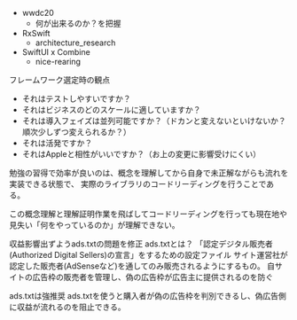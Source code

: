 - wwdc20
  - 何が出来るのか？を把握
- RxSwift
  - architecture_research
- SwiftUI x Combine
  - nice-rearing


フレームワーク選定時の観点

- それはテストしやすいですか？
- それはビジネスのどのスケールに適していますか？
- それは導入フェイズは並列可能ですか？（ドカンと変えないといけないか？順次少しずつ変えられるか？）
- それは活発ですか？
- それはAppleと相性がいいですか？（お上の変更に影響受けにくい）


勉強の習得で効率が良いのは、概念を理解してから自身で未正解ながらも流れを実装できる状態で、
実際のライブラリのコードリーディングを行うことである。

この概念理解と理解証明作業を飛ばしてコードリーディングを行っても現在地や見失い「何をやっているのか」が理解できない。


収益影響出ずようads.txtの問題を修正
ads.txtとは？
「認定デジタル販売者(Authorized Digital Sellers)の宣言」をするための設定ファイル
サイト運営社が認定した販売者(AdSenseなど)を通してのみ販売されるようにするもの。
自サイトの広告枠の販売者を管理し、偽の広告枠が広告主に提供されるのを防ぐ

ads.txtは強推奨
ads.txtを使うと購入者が偽の広告枠を判別できるし、偽広告側に収益が流れるのを阻止できる。
